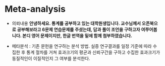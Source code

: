 # Meta-analysis

- 의뢰내용
**안녕하세요. 통계를 공부하고 있는 대학원생입니다. 교수님께서 오픈북으로 공부해보라고 6문제 연습문제를 주셨는데, 답과 풀이 조언을 구하고자 여쭈어봅니다. 본디 영어 문제이지만, 한글 번역을 밑에 함께 첨부하였습니다.** 

- 메타분석 : 기존 문헌을 연구하는 분석 방법. 실증 연구결과를 일정 기준에 따라 수집한 후 통계 절차를 거쳐 효과크기의 평균과 신뢰구간을 구하고 수집한 효과크기가 동질적인이 이질적인지 그 여부를 분석한다.
